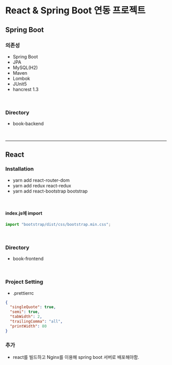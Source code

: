 # React & Spring Boot 연동 프로젝트

## Spring Boot

### 의존성

- Spring Boot
- JPA
- MySQL(H2)
- Maven
- Lombok
- JUnit5
- hancrest 1.3

<br/>

### Directory

- book-backend

<br/>

<hr/>

## React

### Installation

- yarn add react-router-dom
- yarn add redux react-redux
- yarn add react-bootstrap bootstrap

<br/>

#### index.js에 import

```javascript
import "bootstrap/dist/css/bootstrap.min.css";
```

<br/>

### Directory

- book-frontend

<br/>

### Project Setting

- .prettierrc

```json
{
  "singleQuote": true,
  "semi": true,
  "tabWidth": 2,
  "trailingComma": "all",
  "printWidth": 80
}
```

### 추가

- react를 빌드하고 Nginx를 이용해 spring boot 서버로 배포해야함.
